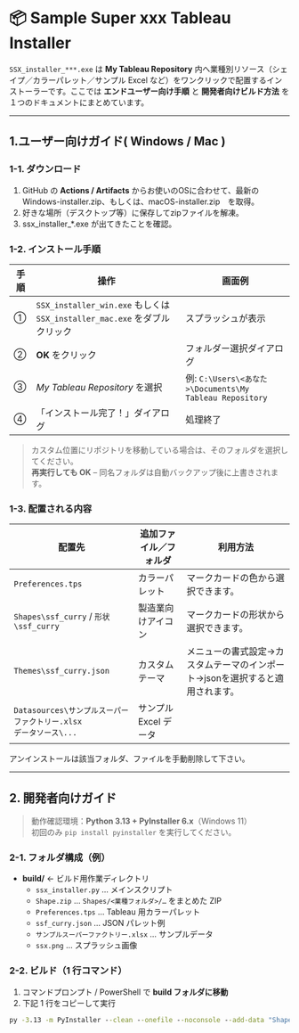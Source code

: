 # 📦 Sample Super xxx Tableau Installer

`SSX_installer_***.exe` は **My Tableau Repository** 内へ業種別リソース（シェイプ／カラーパレット／サンプル Excel など）をワンクリックで配置するインストーラーです。ここでは **エンドユーザー向け手順** と **開発者向けビルド方法** を１つのドキュメントにまとめています。

---

## 1.ユーザー向けガイド( Windows / Mac )

### 1-1. ダウンロード
1. GitHub の **Actions / Artifacts** からお使いのOSに合わせて、最新のWindows-installer.zip、もしくは、macOS-installer.zip　を取得。
2. 好きな場所（デスクトップ等）に保存してzipファイルを解凍。
4. ssx_installer_*.exe が出てきたことを確認。

### 1-2. インストール手順

| 手順 | 操作 | 画面例 |
|------|------|--------|
| ① | `SSX_installer_win.exe` もしくは `SSX_installer_mac.exe` をダブルクリック | スプラッシュが表示 |
| ② | **OK** をクリック | フォルダー選択ダイアログ |
| ③ | *My Tableau Repository* を選択 | 例: `C:\Users\<あなた>\Documents\My Tableau Repository` |
| ④ | 「インストール完了！」ダイアログ | 処理終了 |

> カスタム位置にリポジトリを移動している場合は、そのフォルダを選択してください。  
> **再実行しても OK** – 同名フォルダは自動バックアップ後に上書きされます。

### 1-3. 配置される内容

| 配置先 | 追加ファイル／フォルダ |利用方法|
|--------|-----------------------|------------------------|
| `Preferences.tps` | カラーパレット |マークカードの色から選択できます。|
| `Shapes\ssf_curry` / `形状\ssf_curry` | 製造業向けアイコン |マークカードの形状から選択できます。|
| `Themes\ssf_curry.json` | カスタムテーマ |メニューの書式設定→カスタムテーマのインポート→jsonを選択すると適用されます。|
| `Datasources\サンプルスーパーファクトリー.xlsx`<br>`データソース\...` | サンプル Excel データ |

アンインストールは該当フォルダ、ファイルを手動削除して下さい。

---

## 2. 開発者向けガイド

> 動作確認環境：**Python 3.13 + PyInstaller 6.x**（Windows 11）  
> 初回のみ `pip install pyinstaller` を実行してください。

### 2-1. フォルダ構成（例）

- **build/**  ← ビルド用作業ディレクトリ  
  - `ssx_installer.py` … メインスクリプト  
  - `Shape.zip` … `Shapes/<業種フォルダ>/…` をまとめた ZIP  
  - `Preferences.tps` … Tableau 用カラーパレット  
  - `ssf_curry.json` … JSON パレット例  
  - `サンプルスーパーファクトリー.xlsx` … サンプルデータ  
  - `ssx.png` … スプラッシュ画像

### 2-2. ビルド（1 行コマンド）

1. コマンドプロンプト / PowerShell で **build フォルダに移動**  
2. 下記 1 行をコピーして実行

```cmd
py -3.13 -m PyInstaller --clean --onefile --noconsole --add-data "Shape.zip;." --add-data "ssf_curry.json;." --add-data "サンプルスーパーファクトリー.xlsx;." --add-data "Preferences.tps;." --add-data "ssx.png;." ssx_installer.py
